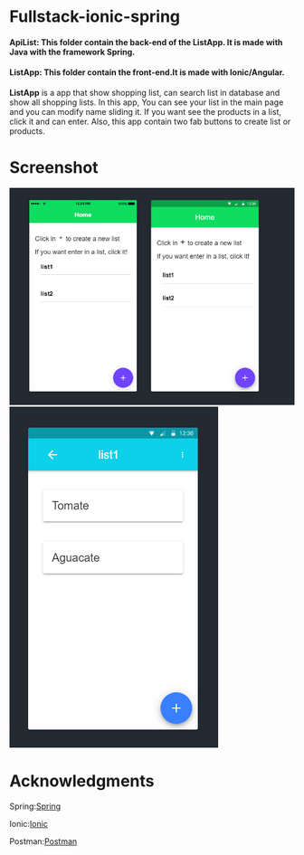 # Fullstack-ionic-spring

#### ApiList: This folder contain the back-end of the ListApp. It is made with Java with the framework Spring. 
#### ListApp: This folder contain the front-end.It is made with Ionic/Angular.

**ListApp** is a app that show shopping list, can search list in database and show all shopping lists. In this app, You can see your list
in the main page and you can modify name sliding it. If you want see the products in a list, click it and can enter. Also, this app contain 
two fab buttons to create list or products.

# Screenshot
![alt text](Screenshot/app1.PNG)
![alt text](Screenshot/app2.PNG)
# Acknowledgments
Spring:[Spring](https://spring.io/guides)

Ionic:[Ionic](https://ionicframework.com/docs)

Postman:[Postman](https://documenter.getpostman.com/view/8800418/SVtR2qZm?version=latest)
